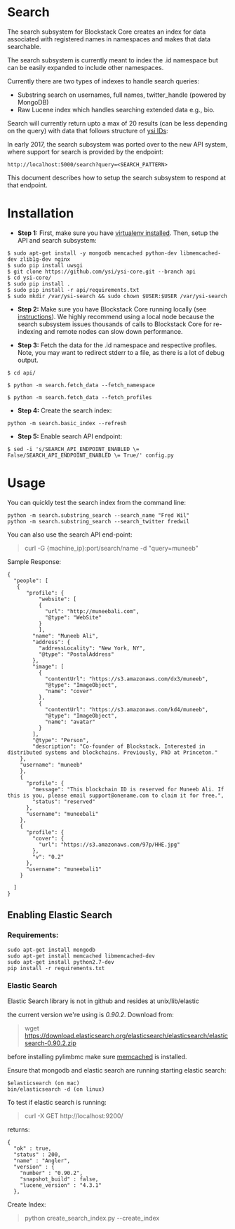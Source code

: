 # Search

The search subsystem for Blockstack Core creates an index for data associated
with registered names in namespaces and makes that data searchable.

The search subsystem is currently meant to index the .id namespace but can
be easily expanded to include other namespaces.

Currently there are two types of indexes to handle search queries:

* Substring search on usernames, full names, twitter_handle (powered by MongoDB)
* Raw Lucene index which handles searching extended data e.g., bio.

Search will currently return upto a max of 20 results (can be less depending on the query)
with data that follows structure of [ysi IDs](https://github.com/ysi/ysi):

In early 2017, the search subsystem was ported over to the new API system, where support for search is provided by the endpoint:

```
http://localhost:5000/search?query=<SEARCH_PATTERN>
```

This document describes how to setup the search subsystem to respond at that endpoint.

# Installation

- **Step 1:** First, make sure you have [virtualenv installed](http://docs.python-guide.org/en/latest/dev/virtualenvs/). 
Then, setup the API and search subsystem:
``` 
$ sudo apt-get install -y mongodb memcached python-dev libmemcached-dev zlib1g-dev nginx
$ sudo pip install uwsgi
$ git clone https://github.com/ysi/ysi-core.git --branch api
$ cd ysi-core/
$ sudo pip install .
$ sudo pip install -r api/requirements.txt
$ sudo mkdir /var/ysi-search && sudo chown $USER:$USER /var/ysi-search
```

- **Step 2:** Make sure you have Blockstack Core running locally (see [instructions](https://github.com/ysi/ysi-core/blob/master/README.md#quick-start)). We highly
recommend using a local node because the search subsystem issues thousands of calls to 
Blockstack Core for re-indexing and remote nodes can slow down performance. 

- **Step 3:** Fetch the data for the .id namespace and respective profiles. Note, you may want to redirect stderr to a file, as there is a lot of debug output.

```
$ cd api/

$ python -m search.fetch_data --fetch_namespace

$ python -m search.fetch_data --fetch_profiles
```

- **Step 4:** Create the search index:

```
python -m search.basic_index --refresh
```

- **Step 5:** Enable search API endpoint:

```
$ sed -i 's/SEARCH_API_ENDPOINT_ENABLED \= False/SEARCH_API_ENDPOINT_ENABLED \= True/' config.py
```

# Usage

You can quickly test the search index from the command line:

```
python -m search.substring_search --search_name "Fred Wil"
python -m search.substring_search --search_twitter fredwil
```

You can also use the search API end-point:

> curl -G {machine_ip}:port/search/name -d "query=muneeb" 

Sample Response:

```
{
  "people": [
   {
      "profile": {
          "website": [
          {
            "url": "http://muneebali.com",
            "@type": "WebSite"
          }
          ],
        "name": "Muneeb Ali",
        "address": {
          "addressLocality": "New York, NY",
          "@type": "PostalAddress"
        },
        "image": [
          {
            "contentUrl": "https://s3.amazonaws.com/dx3/muneeb",
            "@type": "ImageObject",
            "name": "cover"
          },
          {
            "contentUrl": "https://s3.amazonaws.com/kd4/muneeb",
            "@type": "ImageObject",
            "name": "avatar"
          }
        ],
        "@type": "Person",
        "description": "Co-founder of Blockstack. Interested in distributed systems and blockchains. Previously, PhD at Princeton."
    },
    "username": "muneeb"
    }, 
    {
      "profile": {
        "message": "This blockchain ID is reserved for Muneeb Ali. If this is you, please email support@onename.com to claim it for free.", 
        "status": "reserved"
      }, 
      "username": "muneebali"
    }, 
    {
      "profile": {
        "cover": {
          "url": "https://s3.amazonaws.com/97p/HHE.jpg"
        }, 
        "v": "0.2"
      }, 
      "username": "muneebali1"
    }

  ]
}
```

## Enabling Elastic Search

### Requirements:

```    
sudo apt-get install mongodb
sudo apt-get install memcached libmemcached-dev
sudo apt-get install python2.7-dev
pip install -r requirements.txt 
```

### Elastic Search

Elastic Search library is not in github and resides at unix/lib/elastic

the current version we're using is *0.90.2*. Download from:

> wget https://download.elasticsearch.org/elasticsearch/elasticsearch/elasticsearch-0.90.2.zip

before installing pylimbmc make sure [memcached](memcached.md) is installed.

Ensure that mongodb and elastic search are running 
starting elastic search:

```
$elasticsearch (on mac)
bin/elasticsearch -d (on linux)
```

To test if elastic search is running:

> curl -X GET http://localhost:9200/

returns:

```
{
  "ok" : true,
  "status" : 200,
  "name" : "Angler",
  "version" : {
    "number" : "0.90.2",
    "snapshot_build" : false,
    "lucene_version" : "4.3.1"
  },
```

Create Index: 
  
> python create_search_index.py --create_index

